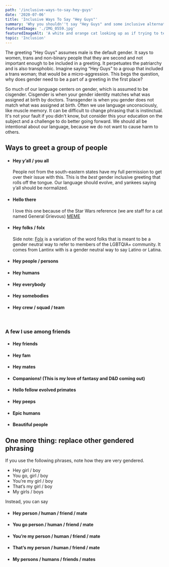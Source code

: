 ```yaml
---
path: '/inclusive-ways-to-say-hey-guys'
date: '2020-07-06'
title: 'Inclusive Ways To Say "Hey Guys"'
summary: 'Why you shouldn''t say "Hey Guys" and some inclusive alternatives to use instead.'
featuredImage: './IMG_0559.jpg'
featuredImageAlt: 'A white and orange cat looking up as if trying to tell you something.'
topic: 'Inclusion'
---
```


The greeting "Hey Guys" assumes male is the default gender. It says to women, trans and non-binary people that they are second and not important enough to be included in a greeting. It perpetuates the patriarchy and is also transphobic. Imagine saying “Hey Guys” to a group that included a trans woman; that would be a micro-aggression. This begs the question, why does gender need to be a part of a greeting in the first place?

So much of our language centers on gender, which is assumed to be cisgender. Cisgender is when your gender identity matches what was assigned at birth by doctors. Transgender is when you gender does not match what was assigned at birth. Often we use language unconsciously, like muscle memory. It can be difficult to change phrasing that is instinctual. It's not your fault if you didn't know, but consider this your education on the subject and a challenge to do better going forward. We should all be intentional about our language, because we do not want to cause harm to others.

## Ways to greet a group of people

- #### Hey y’all / you all

  People not from the south-eastern states have my full permission to get over their issue with this. This is the _best_ gender inclusive greeting that rolls off the tongue. Our language should evolve, and yankees saying y’all should be normalized.

- #### Hello there

  I love this one because of the Star Wars reference (we are staff for a cat named General Grievous) [MEME](https://media.giphy.com/media/Nx0rz3jtxtEre/source.gif)

- #### Hey folks / folx

  Side note: [Folx](https://www.dictionary.com/e/gender-sexuality/folx/) is a variation of the word folks that is meant to be a gender neutral way to refer to members of the LGBTQIA+ community. It comes from Lantinx with is a gender neutral way to say Latino or Latina.

- #### Hey people / persons
- #### Hey humans
- #### Hey everybody
- #### Hey somebodies
- #### Hey crew / squad / team

<br>

### A few I use among friends

- #### Hey friends

- #### Hey fam
- #### Hey mates
- #### Companions! (This is my love of fantasy and D&D coming out)
- #### Hello fellow evolved primates
- #### Hey peeps
- #### Epic humans
- #### Beautiful people

## One more thing: replace other gendered phrasing

If you use the following phrases, note how they are very gendered.

- Hey girl / boy
- You go, girl / boy
- You’re my girl / boy
- That’s my girl / boy
- My girls / boys

Instead, you can say

- #### Hey person / human / friend / mate
- #### You go person / human / friend / mate
- #### You’re my person / human / friend / mate
- #### That’s my person / human / friend / mate
- #### My persons / humans / friends / mates
